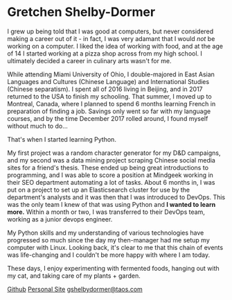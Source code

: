 Gretchen Shelby-Dormer
========================
I grew up being told that I was good at computers, but never considered making a career out of it - in fact, I was very adamant that I would _not_ be working on a computer. I liked the idea of working with food, and at the age of 14 I started working at a pizza shop across from my high school. I ultimately decided a career in culinary arts wasn't for me.

While attending Miami University of Ohio, I double-majored in East Asian Languages and Cultures (Chinese Language) and International Studies (Chinese separatism). I spent all of 2016 living in Beijing, and in 2017 returned to the USA to finish my schooling. That summer, I moved up to Montreal, Canada, where I planned to spend 6 months learning French in preparation of finding a job. Savings only went so far with my language courses, and by the time December 2017 rolled around, I found myself without much to do...

That's when I started learning Python.

My first project was a random character generator for my D&D campaigns, and my second was a data mining project scraping Chinese social media sites for a friend's thesis. These ended up being great introductions to programming, and I was able to score a position at Mindgeek working in their SEO department automating a lot of tasks. About 6 months in, I was put on a project to set up an Elasticsearch cluster for use by the department's analysts and it was then that I was introduced to DevOps. This was the only team I knew of that was using Python and **I wanted to learn more.** Within a month or two, I was transferred to their DevOps team, working as a junior devops engineer.

My Python skills and my understanding of various technologies have progressed so much since the day my then-manager had me setup my computer with Linux. Looking back, it's clear to me that this chain of events was life-changing and I couldn't be more happy with where I am today.

These days, I enjoy experimenting with fermented foods, hanging out with my cat, and taking care of my plants + garden.

[Github](https://github.com/gshel)
[Personal Site](https://gshel.org)
gshelbydormer@taos.com